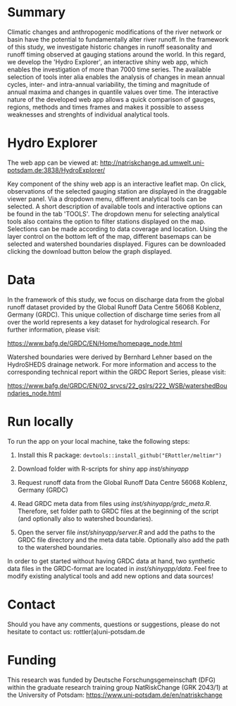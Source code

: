 # Summary

Climatic changes and anthropogenic modifications of the river network or basin have the potential to fundamentally alter river runoff. In the framework of this study, we investigate historic changes in runoff seasonality and runoff timing observed at gauging stations around the world. In this regard, we develop the 'Hydro Explorer', an interactive shiny web app, which enables the investigation of more than 7000 time series. The available selection of tools inter alia enables the analysis of changes in mean annual cycles, inter- and intra-annual variability, the timing and magnitude of annual maxima and changes in quantile values over time. The interactive nature of the developed web app allows a quick comparison of gauges, regions, methods and times frames and makes it possible to assess weaknesses and strenghts of individual analytical tools.

# Hydro Explorer

The web app can be viewed at: http://natriskchange.ad.umwelt.uni-potsdam.de:3838/HydroExplorer/

Key component of the shiny web app is an interactive leaflet map. On click, observations of the selected gauging station are displayed in the draggable viewer panel. Via a dropdown menu, different analytical tools can be selected. A short description of available tools and interactive options can be found in the tab 'TOOLS'. The dropdown menu for selecting analytical tools also contains the option to filter stations displayed on the map. Selections can be made according to data coverage and location. Using the layer control on the bottom left of the map, different basemaps can be selected and watershed boundaries displayed.
Figures can be downloaded clicking the download button below the graph displayed.

# Data

In the framework of this study, we focus on discharge data from the global runoff dataset provided by the Global Runoff Data Centre 56068 Koblenz, Germany (GRDC). This unique collection of discharge time series from all over the world represents a key dataset for hydrological research. For further information, please visit:

https://www.bafg.de/GRDC/EN/Home/homepage_node.html

Watershed boundaries were derived by Bernhard Lehner based on the HydroSHEDS drainage network. For more information and access to the corresponding technical report within the GRDC Report Series, please visit:

https://www.bafg.de/GRDC/EN/02_srvcs/22_gslrs/222_WSB/watershedBoundaries_node.html


# Run locally

To run the app on your local machine, take the following steps:

1) Install this R package: ```devtools::install_github("ERottler/meltimr")```

2) Download folder with R-scripts for shiny app *inst/shinyapp*

3) Request runoff data from the Global Runoff Data Centre 56068 Koblenz, Germany (GRDC)

4) Read GRDC meta data from files using *inst/shinyapp/grdc_meta.R*. Therefore, set folder path to GRDC files at the beginning of the script (and optionally also to watershed boundaries).

5) Open the server file *inst/shinyapp/server.R* and add the paths to the GRDC file directory and the meta data table. Optionally also add the path to the watershed boundaries.

In order to get started without having GRDC data at hand, two synthetic data files in the GRDC-format are located in *inst/shinyapp/data*. Feel free to modify existing analytical tools and add new options and data sources!

# Contact

Should you have any comments, questions or suggestions, please do not hesitate to contact us: rottler(a)uni-potsdam.de

# Funding

This research was funded by Deutsche Forschungsgemeinschaft (DFG) within the graduate research training group NatRiskChange (GRK 2043/1) at the University of Potsdam: https://www.uni-potsdam.de/en/natriskchange

